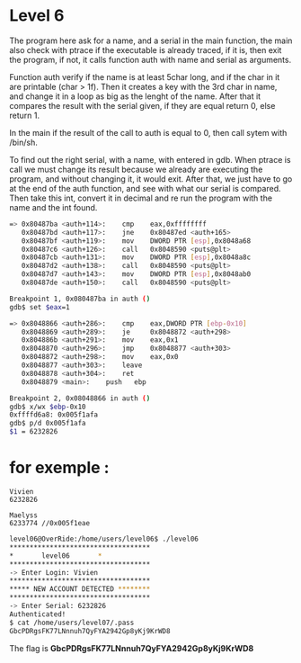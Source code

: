 # Level 6

The program here ask for a name, and a serial in the main function, the main also check with ptrace if the executable is already traced, if it is, then exit the program, if not, it calls function auth with name and serial as arguments.

Function auth verify if the name is at least 5char long, and if the char in it are printable (char > 1f). Then it creates a key with the 3rd char in name, and change it in a loop as big as the lenght of the name. After that it compares the result with the serial given, if they are equal return 0, else return 1.

In the main if the result of the call to auth is equal to 0, then call sytem with /bin/sh.

To find out the right serial, with a name, with entered in gdb.
When ptrace is call we must change its result because we already are executing the program, and without changing it, it would exit.
After that, we just have to go at the end of the auth function, and see with what our serial is compared. Then take this int, convert it in decimal and re run the program with the name and the int found.

```bash
=> 0x80487ba <auth+114>:	cmp    eax,0xffffffff
   0x80487bd <auth+117>:	jne    0x80487ed <auth+165>
   0x80487bf <auth+119>:	mov    DWORD PTR [esp],0x8048a68
   0x80487c6 <auth+126>:	call   0x8048590 <puts@plt>
   0x80487cb <auth+131>:	mov    DWORD PTR [esp],0x8048a8c
   0x80487d2 <auth+138>:	call   0x8048590 <puts@plt>
   0x80487d7 <auth+143>:	mov    DWORD PTR [esp],0x8048ab0
   0x80487de <auth+150>:	call   0x8048590 <puts@plt>

Breakpoint 1, 0x080487ba in auth ()
gdb$ set $eax=1

=> 0x8048866 <auth+286>:	cmp    eax,DWORD PTR [ebp-0x10]
   0x8048869 <auth+289>:	je     0x8048872 <auth+298>
   0x804886b <auth+291>:	mov    eax,0x1
   0x8048870 <auth+296>:	jmp    0x8048877 <auth+303>
   0x8048872 <auth+298>:	mov    eax,0x0
   0x8048877 <auth+303>:	leave  
   0x8048878 <auth+304>:	ret    
   0x8048879 <main>:	push   ebp

Breakpoint 2, 0x08048866 in auth ()
gdb$ x/wx $ebp-0x10
0xffffd6a8:	0x005f1afa
gdb$ p/d 0x005f1afa
$1 = 6232826
```

# for exemple :

```
Vivien
6232826

Maelyss
6233774 //0x005f1eae
```

```bash
level06@OverRide:/home/users/level06$ ./level06 
***********************************
*		level06		  *
***********************************
-> Enter Login: Vivien
***********************************
***** NEW ACCOUNT DETECTED ********
***********************************
-> Enter Serial: 6232826
Authenticated!
$ cat /home/users/level07/.pass
GbcPDRgsFK77LNnnuh7QyFYA2942Gp8yKj9KrWD8
```
The flag is **GbcPDRgsFK77LNnnuh7QyFYA2942Gp8yKj9KrWD8**
